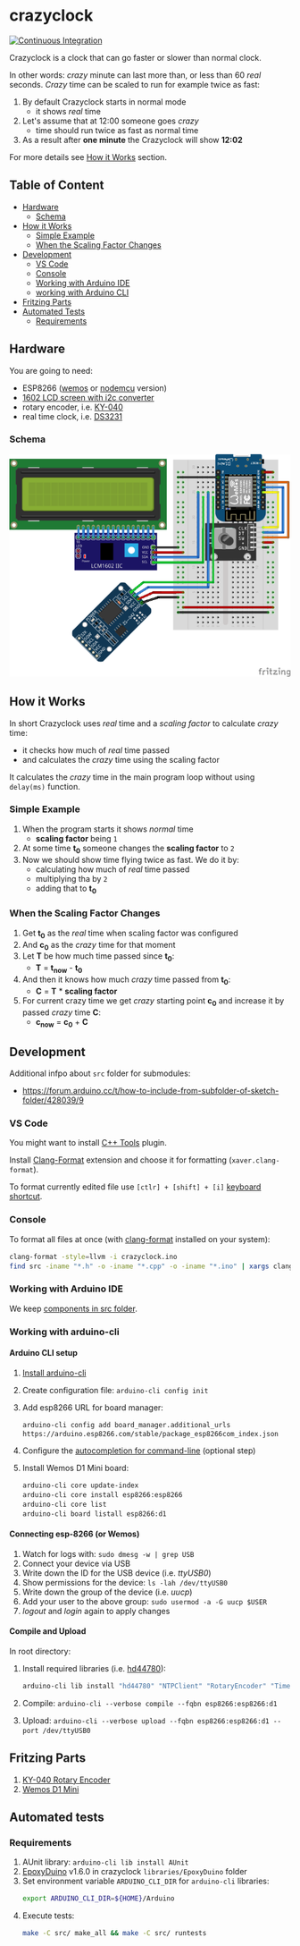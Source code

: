 # crazyclock

[![Continuous Integration](https://github.com/The-Coobaz/crazyclock/actions/workflows/continuous-integration.yml/badge.svg)](https://github.com/The-Coobaz/crazyclock/actions/workflows/continuous-integration.yml)

Crazyclock is a clock that can go faster or slower than normal clock.

In other words: _crazy_ minute can last more than, or less than 60 _real_ seconds.
_Crazy_ time can be scaled to run for example twice as fast:

1. By default Crazyclock starts in normal mode
    - it shows _real_ time
2. Let's assume that at 12:00 someone goes _crazy_
    - time should run twice as fast as normal time
3. As a result after **one minute** the Crazyclock will show **12:02**

For more details see [How it Works](#how-it-works) section.

## Table of Content

- [Hardware](#hardware)
    - [Schema](#schema)
- [How it Works](#how-it-works)
    - [Simple Example](#simple-example)
    - [When the Scaling Factor Changes](#when-the-scaling-factor-changes)
- [Development](#development)
    - [VS Code](#vs-code)
    - [Console](#console)
    - [Working with Arduino IDE](#working-with-arduino-ide)
    - [working with Arduino CLI](#working-with-arduino-cli)
- [Fritzing Parts](#fritzing-parts)
- [Automated Tests](#automated-tests)
    - [Requirements](#requirements)

## Hardware

You are going to need:

- ESP8266 ([wemos](https://www.aliexpress.com/wholesale?SearchText=wemos+d1+mini) or [nodemcu](https://www.aliexpress.com/wholesale?SearchText=nodemcu) version)
- [1602 LCD screen with i2c converter](https://www.aliexpress.com/wholesale?SearchText=lcd+1602+i2c)
- rotary encoder, i.e. [KY-040](https://www.aliexpress.com/wholesale?SearchText=ky-040+rotary+encoder)
- real time clock, i.e. [DS3231](https://www.aliexpress.com/w/wholesale-ds3231.html)

### Schema

[![Fritzing Wemos D1 Mini schema](./misc/img/wemos-d1-mini-s.png)](./misc/img/wemos-d1-mini.png)

## How it Works

In short Crazyclock uses _real_ time and a _scaling factor_ to calculate _crazy_ time:

- it checks how much of _real_ time passed
- and calculates the _crazy_ time using the scaling factor

It calculates the _crazy_ time in the main program loop without using `delay(ms)` function.

### Simple Example

1. When the program starts it shows _normal_ time
    - **scaling factor** being `1`
2. At some time **t<sub>0</sub>** someone changes the **scaling factor** to `2`
3. Now we should show time flying twice as fast. We do it by:
    - calculating how much of _real_ time passed
    - multiplying tha by `2`
    - adding that to **t<sub>0</sub>**

### When the Scaling Factor Changes

1. Get **t<sub>0</sub>** as the _real_ time when scaling factor was configured
2. And **c<sub>0</sub>** as the _crazy_ time for that moment
3. Let **T** be how much time passed since **t<sub>0</sub>**:
    - **T** = **t<sub>now</sub>** - **t<sub>0</sub>**
4. And then it knows how much _crazy_ time passed from **t<sub>0</sub>**:
    - **C** = **T** * **scaling factor**
5. For current crazy time we get _crazy_ starting point **c<sub>0</sub>** and increase it by passed _crazy_ time **C**:
    - **c<sub>now</sub>** = **c<sub>0</sub>** + **C**

## Development

Additional infpo about `src` folder for submodules:

* https://forum.arduino.cc/t/how-to-include-from-subfolder-of-sketch-folder/428039/9

### VS Code

You might want to install [C++ Tools](https://code.visualstudio.com/docs/languages/cpp) plugin.

Install [Clang-Format](https://marketplace.visualstudio.com/items?itemName=xaver.clang-format) extension
and choose it for formatting (`xaver.clang-format`).

To format currently edited file use `[ctlr] + [shift] + [i]` [keyboard shortcut](https://code.visualstudio.com/docs/getstarted/keybindings#_keyboard-shortcuts-reference).

### Console

To format all files at once (with [clang-format](https://clang.llvm.org/docs/ClangFormat.html) installed on your system):

```bash
clang-format -style=llvm -i crazyclock.ino
find src -iname "*.h" -o -iname "*.cpp" -o -iname "*.ino" | xargs clang-format -style=llvm -i
```

### Working with Arduino IDE

We keep [components in src folder](https://forum.arduino.cc/t/how-to-include-from-subfolder-of-sketch-folder/428039/9).

### Working with arduino-cli

#### Arduino CLI setup

1. [Install arduino-cli](https://arduino.github.io/arduino-cli/1.2/installation/)
2. Create configuration file: `arduino-cli config init`
3. Add esp8266 URL for board manager:

   ```
   arduino-cli config add board_manager.additional_urls https://arduino.esp8266.com/stable/package_esp8266com_index.json
   ```

4. Configure the [autocompletion for command-line](https://arduino.github.io/arduino-cli/1.2/command-line-completion/#generate-the-completion-file) (optional step)
5. Install Wemos D1 Mini board:

   ```bash
   arduino-cli core update-index
   arduino-cli core install esp8266:esp8266
   arduino-cli core list
   arduino-cli board listall esp8266:d1
   ```

#### Connecting esp-8266 (or Wemos)

1. Watch for logs with: `sudo dmesg -w | grep USB`
2. Connect your device via USB
3. Write down the ID for the USB device (i.e. _ttyUSB0_)
4. Show permissions for the device: `ls -lah /dev/ttyUSB0`
5. Write down the group of the device (i.e. _uucp_)
6. Add your user to the above group: `sudo usermod -a -G uucp $USER`
7. _logout_ and _login_ again to apply changes

#### Compile and Upload

In root directory:

1. Install required libraries (i.e. [hd44780](https://github.com/duinoWitchery/hd44780)):

   ```bash
   arduino-cli lib install "hd44780" "NTPClient" "RotaryEncoder" "Time" "Timezone" "DS3231" "Debouncer"
   ```

2. Compile: `arduino-cli --verbose compile --fqbn esp8266:esp8266:d1`
3. Upload: `arduino-cli --verbose upload --fqbn esp8266:esp8266:d1 --port /dev/ttyUSB0`

## Fritzing Parts

1. [KY-040 Rotary Encoder](https://forum.fritzing.org/t/ky-040-rotary-encoder-breakout-board-part/11073)
2. [Wemos D1 Mini](https://github.com/mcauser/Fritzing-Part-WeMos-D1-Mini/tree/master/dist)

## Automated tests

### Requirements

1. AUnit library: `arduino-cli lib install AUnit`
2. [EpoxyDuino](https://github.com/bxparks/EpoxyDuino/releases) v1.6.0 in crazyclock `libraries/EpoxyDuino` folder
3. Set environment variable `ARDUINO_CLI_DIR` for `arduino-cli` libraries:
   ```bash
   export ARDUINO_CLI_DIR=${HOME}/Arduino
   ```
4. Execute tests:
   ```bash
   make -C src/ make_all && make -C src/ runtests
   ```

